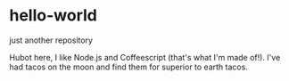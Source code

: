 # hello-world
just another repository


Hubot here, I like Node.js and Coffeescript (that's what I'm made of!).
I've had tacos on the moon and find them for superior to earth tacos.
